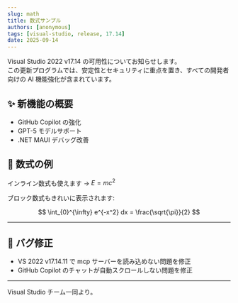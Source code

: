 ```yaml
---
slug: math
title: 数式サンプル
authors: [anonymous]
tags: [visual-studio, release, 17.14]
date: 2025-09-14
---
```


Visual Studio 2022 v17.14 の可用性についてお知らせします。  
この更新プログラムでは、安定性とセキュリティに重点を置き、すべての開発者向けの AI 機能強化が含まれています。

<!--truncate-->

## ✨ 新機能の概要
- GitHub Copilot の強化
- GPT-5 モデルサポート
- .NET MAUI デバッグ改善

## 🧮 数式の例

インライン数式も使えます → $E=mc^2$  

ブロック数式もきれいに表示されます:

$$
\int_{0}^{\infty} e^{-x^2} dx = \frac{\sqrt{\pi}}{2}
$$

---

## 🐞 バグ修正
- VS 2022 v17.14.11 で mcp サーバーを読み込めない問題を修正  
- GitHub Copilot のチャットが自動スクロールしない問題を修正  

---

Visual Studio チーム一同より。  
